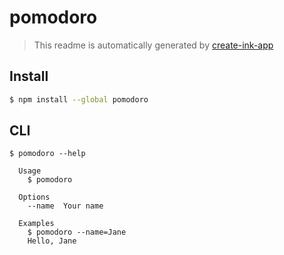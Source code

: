 # pomodoro

> This readme is automatically generated by [create-ink-app](https://github.com/vadimdemedes/create-ink-app)

## Install

```bash
$ npm install --global pomodoro
```

## CLI

```
$ pomodoro --help

  Usage
    $ pomodoro

  Options
    --name  Your name

  Examples
    $ pomodoro --name=Jane
    Hello, Jane
```
